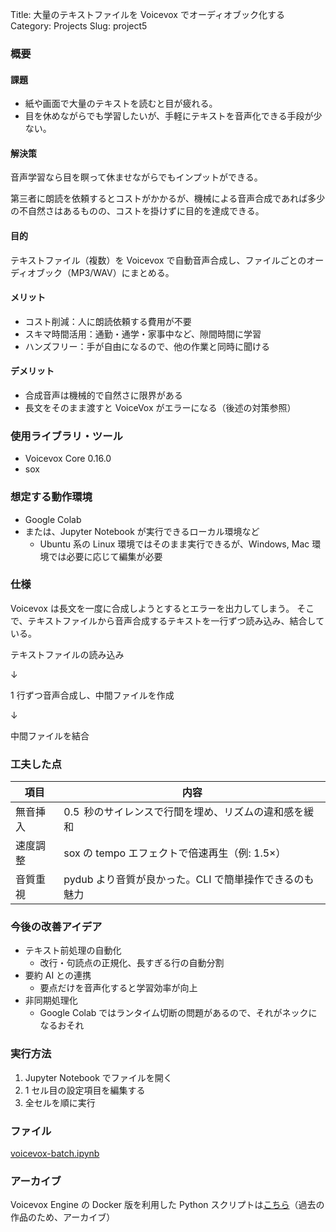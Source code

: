 Title: 大量のテキストファイルを Voicevox でオーディオブック化する
Category: Projects
Slug: project5

### 概要

#### 課題

- 紙や画面で大量のテキストを読むと目が疲れる。
- 目を休めながらでも学習したいが、手軽にテキストを音声化できる手段が少ない。

#### 解決策

音声学習なら目を瞑って休ませながらでもインプットができる。

第三者に朗読を依頼するとコストがかかるが、機械による音声合成であれば多少の不自然さはあるものの、コストを掛けずに目的を達成できる。

#### 目的

テキストファイル（複数）を Voicevox で自動音声合成し、ファイルごとのオーディオブック（MP3/WAV）にまとめる。

#### メリット

- コスト削減：人に朗読依頼する費用が不要
- スキマ時間活用：通勤・通学・家事中など、隙間時間に学習
- ハンズフリー：手が自由になるので、他の作業と同時に聞ける

#### デメリット

- 合成音声は機械的で自然さに限界がある
- 長文をそのまま渡すと VoiceVox がエラーになる（後述の対策参照）

### 使用ライブラリ・ツール

- Voicevox Core 0.16.0
- sox

### 想定する動作環境

- Google Colab
- または、Jupyter Notebook が実行できるローカル環境など
  - Ubuntu 系の Linux 環境ではそのまま実行できるが、Windows, Mac 環境では必要に応じて編集が必要

### 仕様

Voicevox は長文を一度に合成しようとするとエラーを出力してしまう。
そこで、テキストファイルから音声合成するテキストを一行ずつ読み込み、結合している。

テキストファイルの読み込み

↓

1 行ずつ音声合成し、中間ファイルを作成

↓

中間ファイルを結合

### 工夫した点

| 項目     | 内容                                                   |
| -------- | ------------------------------------------------------ |
| 無音挿入 | 0.5  秒のサイレンスで行間を埋め、リズムの違和感を緩和  |
| 速度調整 | sox の tempo エフェクトで倍速再生（例: 1.5×）          |
| 音質重視 | pydub より音質が良かった。CLI で簡単操作できるのも魅力 |

### 今後の改善アイデア

- テキスト前処理の自動化
  - 改行・句読点の正規化、長すぎる行の自動分割
- 要約 AI との連携
  - 要点だけを音声化すると学習効率が向上
- 非同期処理化
  - Google Colab ではランタイム切断の問題があるので、それがネックになるおそれ

### 実行方法

1. Jupyter Notebook でファイルを開く
1. 1 セル目の設定項目を編集する
1. 全セルを順に実行

### ファイル

[voicevox-batch.ipynb]({static}voicevox-batch.ipynb)

### アーカイブ

Voicevox Engine の Docker 版を利用した Python スクリプトは[こちら]({static}voicevox-batch-old.py)（過去の作品のため、アーカイブ）
